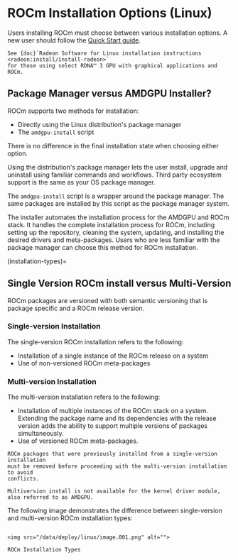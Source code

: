 # ROCm Installation Options (Linux)

Users installing ROCm must choose between various installation options. A new
user should follow the [Quick Start guide](./quick_start).

```{note}
See {doc}`Radeon Software for Linux installation instructions <radeon:install/install-radeon>`
for those using select RDNA™ 3 GPU with graphical applications and ROCm.
```

## Package Manager versus AMDGPU Installer?

ROCm supports two methods for installation:

- Directly using the Linux distribution's package manager
- The `amdgpu-install` script

There is no difference in the final installation state when choosing either
option.

Using the distribution's package manager lets the user install,
upgrade and uninstall using familiar commands and workflows. Third party
ecosystem support is the same as your OS package manager.

The `amdgpu-install` script is a wrapper around the package manager. The same
packages are installed by this script as the package manager system.

The installer automates the installation process for the AMDGPU
and ROCm stack. It handles the complete installation process
for ROCm, including setting up the repository, cleaning the system, updating,
and installing the desired drivers and meta-packages. Users who are
less familiar with the package manager can choose this method for ROCm
installation.

(installation-types)=

## Single Version ROCm install versus Multi-Version

ROCm packages are versioned with both semantic versioning that is package
specific and a ROCm release version.

### Single-version Installation

The single-version ROCm installation refers to the following:

- Installation of a single instance of the ROCm release on a system
- Use of non-versioned ROCm meta-packages

### Multi-version Installation

The multi-version installation refers to the following:

- Installation of multiple instances of the ROCm stack on a system. Extending
  the package name and its dependencies with the release version adds the
  ability to support multiple versions of packages simultaneously.
- Use of versioned ROCm meta-packages.

```{attention}
ROCm packages that were previously installed from a single-version installation
must be removed before proceeding with the multi-version installation to avoid
conflicts.
```

```{note}
Multiversion install is not available for the kernel driver module, also referred to as AMDGPU.
```

The following image demonstrates the difference between single-version and
multi-version ROCm installation types:

```{figure-md} install-types

<img src="/data/deploy/linux/image.001.png" alt="">

ROCm Installation Types
```
